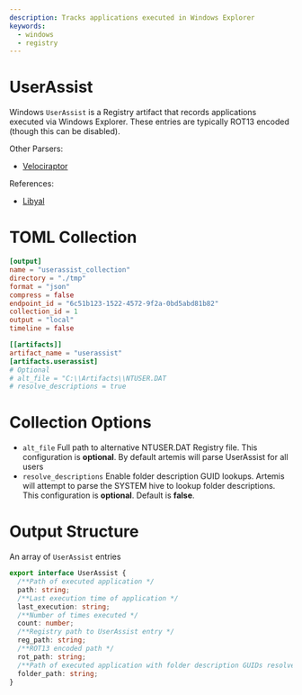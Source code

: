 ```yaml
---
description: Tracks applications executed in Windows Explorer
keywords:
  - windows
  - registry
---
```


# UserAssist

Windows `UserAssist` is a Registry artifact that records applications executed
via Windows Explorer. These entries are typically ROT13 encoded (though this can
be disabled).

Other Parsers:

- [Velociraptor](https://docs.velociraptor.app/artifact_references/pages/windows.registry.userassist/)

References:

- [Libyal](https://winreg-kb.readthedocs.io/en/latest/sources/explorer-keys/User-assist.html)

# TOML Collection

```toml
[output]
name = "userassist_collection"
directory = "./tmp"
format = "json"
compress = false
endpoint_id = "6c51b123-1522-4572-9f2a-0bd5abd81b82"
collection_id = 1
output = "local"
timeline = false

[[artifacts]]
artifact_name = "userassist"
[artifacts.userassist]
# Optional
# alt_file = "C:\\Artifacts\\NTUSER.DAT
# resolve_descriptions = true
```

# Collection Options

- `alt_file` Full path to alternative NTUSER.DAT Registry file. This
  configuration is **optional**. By default artemis will parse UserAssist for
  all users
- `resolve_descriptions` Enable folder description GUID lookups. Artemis will
  attempt to parse the SYSTEM hive to lookup folder descriptions. This
  configuration is **optional**. Default is **false**.

# Output Structure

An array of `UserAssist` entries

```typescript
export interface UserAssist {
  /**Path of executed application */
  path: string;
  /**Last execution time of application */
  last_execution: string;
  /**Number of times executed */
  count: number;
  /**Registry path to UserAssist entry */
  reg_path: string;
  /**ROT13 encoded path */
  rot_path: string;
  /**Path of executed application with folder description GUIDs resolved */
  folder_path: string;
}
```
